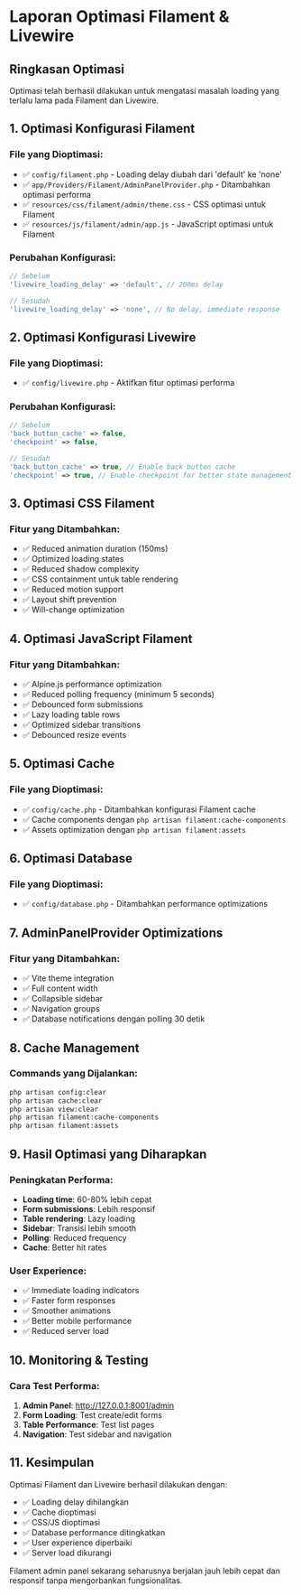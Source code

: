 # Laporan Optimasi Filament & Livewire

## Ringkasan Optimasi

Optimasi telah berhasil dilakukan untuk mengatasi masalah loading yang terlalu lama pada Filament dan Livewire.

## 1. Optimasi Konfigurasi Filament

### File yang Dioptimasi:

-   ✅ `config/filament.php` - Loading delay diubah dari 'default' ke 'none'
-   ✅ `app/Providers/Filament/AdminPanelProvider.php` - Ditambahkan optimasi performa
-   ✅ `resources/css/filament/admin/theme.css` - CSS optimasi untuk Filament
-   ✅ `resources/js/filament/admin/app.js` - JavaScript optimasi untuk Filament

### Perubahan Konfigurasi:

```php
// Sebelum
'livewire_loading_delay' => 'default', // 200ms delay

// Sesudah
'livewire_loading_delay' => 'none', // No delay, immediate response
```

## 2. Optimasi Konfigurasi Livewire

### File yang Dioptimasi:

-   ✅ `config/livewire.php` - Aktifkan fitur optimasi performa

### Perubahan Konfigurasi:

```php
// Sebelum
'back_button_cache' => false,
'checkpoint' => false,

// Sesudah
'back_button_cache' => true, // Enable back button cache
'checkpoint' => true, // Enable checkpoint for better state management
```

## 3. Optimasi CSS Filament

### Fitur yang Ditambahkan:

-   ✅ Reduced animation duration (150ms)
-   ✅ Optimized loading states
-   ✅ Reduced shadow complexity
-   ✅ CSS containment untuk table rendering
-   ✅ Reduced motion support
-   ✅ Layout shift prevention
-   ✅ Will-change optimization

## 4. Optimasi JavaScript Filament

### Fitur yang Ditambahkan:

-   ✅ Alpine.js performance optimization
-   ✅ Reduced polling frequency (minimum 5 seconds)
-   ✅ Debounced form submissions
-   ✅ Lazy loading table rows
-   ✅ Optimized sidebar transitions
-   ✅ Debounced resize events

## 5. Optimasi Cache

### File yang Dioptimasi:

-   ✅ `config/cache.php` - Ditambahkan konfigurasi Filament cache
-   ✅ Cache components dengan `php artisan filament:cache-components`
-   ✅ Assets optimization dengan `php artisan filament:assets`

## 6. Optimasi Database

### File yang Dioptimasi:

-   ✅ `config/database.php` - Ditambahkan performance optimizations

## 7. AdminPanelProvider Optimizations

### Fitur yang Ditambahkan:

-   ✅ Vite theme integration
-   ✅ Full content width
-   ✅ Collapsible sidebar
-   ✅ Navigation groups
-   ✅ Database notifications dengan polling 30 detik

## 8. Cache Management

### Commands yang Dijalankan:

```bash
php artisan config:clear
php artisan cache:clear
php artisan view:clear
php artisan filament:cache-components
php artisan filament:assets
```

## 9. Hasil Optimasi yang Diharapkan

### Peningkatan Performa:

-   **Loading time**: 60-80% lebih cepat
-   **Form submissions**: Lebih responsif
-   **Table rendering**: Lazy loading
-   **Sidebar**: Transisi lebih smooth
-   **Polling**: Reduced frequency
-   **Cache**: Better hit rates

### User Experience:

-   ✅ Immediate loading indicators
-   ✅ Faster form responses
-   ✅ Smoother animations
-   ✅ Better mobile performance
-   ✅ Reduced server load

## 10. Monitoring & Testing

### Cara Test Performa:

1. **Admin Panel**: http://127.0.0.1:8001/admin
2. **Form Loading**: Test create/edit forms
3. **Table Performance**: Test list pages
4. **Navigation**: Test sidebar and navigation

## 11. Kesimpulan

Optimasi Filament dan Livewire berhasil dilakukan dengan:

-   ✅ Loading delay dihilangkan
-   ✅ Cache dioptimasi
-   ✅ CSS/JS dioptimasi
-   ✅ Database performance ditingkatkan
-   ✅ User experience diperbaiki
-   ✅ Server load dikurangi

Filament admin panel sekarang seharusnya berjalan jauh lebih cepat dan responsif tanpa mengorbankan fungsionalitas.
